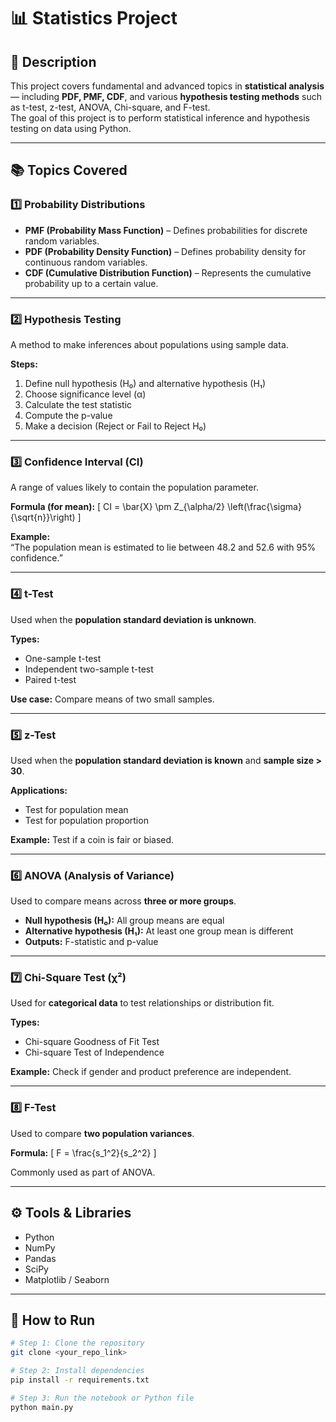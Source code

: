# 📊 Statistics Project

## 🧾 Description
This project covers fundamental and advanced topics in **statistical analysis** — including **PDF, PMF, CDF**, and various **hypothesis testing methods** such as t-test, z-test, ANOVA, Chi-square, and F-test.  
The goal of this project is to perform statistical inference and hypothesis testing on data using Python.

---

## 📚 Topics Covered

### 1️⃣ Probability Distributions
- **PMF (Probability Mass Function)** – Defines probabilities for discrete random variables.  
- **PDF (Probability Density Function)** – Defines probability density for continuous random variables.  
- **CDF (Cumulative Distribution Function)** – Represents the cumulative probability up to a certain value.

---

### 2️⃣ Hypothesis Testing
A method to make inferences about populations using sample data.  

**Steps:**
1. Define null hypothesis (H₀) and alternative hypothesis (H₁)  
2. Choose significance level (α)  
3. Calculate the test statistic  
4. Compute the p-value  
5. Make a decision (Reject or Fail to Reject H₀)

---

### 3️⃣ Confidence Interval (CI)
A range of values likely to contain the population parameter.  

**Formula (for mean):**
\[
CI = \bar{X} \pm Z_{\alpha/2} \left(\frac{\sigma}{\sqrt{n}}\right)
\]

**Example:**  
“The population mean is estimated to lie between 48.2 and 52.6 with 95% confidence.”

---

### 4️⃣ t-Test
Used when the **population standard deviation is unknown**.  

**Types:**
- One-sample t-test  
- Independent two-sample t-test  
- Paired t-test  

**Use case:** Compare means of two small samples.

---

### 5️⃣ z-Test
Used when the **population standard deviation is known** and **sample size > 30**.  

**Applications:**
- Test for population mean  
- Test for population proportion  

**Example:** Test if a coin is fair or biased.

---

### 6️⃣ ANOVA (Analysis of Variance)
Used to compare means across **three or more groups**.  

- **Null hypothesis (H₀):** All group means are equal  
- **Alternative hypothesis (H₁):** At least one group mean is different  
- **Outputs:** F-statistic and p-value

---

### 7️⃣ Chi-Square Test (χ²)
Used for **categorical data** to test relationships or distribution fit.  

**Types:**
- Chi-square Goodness of Fit Test  
- Chi-square Test of Independence  

**Example:** Check if gender and product preference are independent.

---

### 8️⃣ F-Test
Used to compare **two population variances**.  

**Formula:**
\[
F = \frac{s_1^2}{s_2^2}
\]

Commonly used as part of ANOVA.

---

## ⚙️ Tools & Libraries
- Python  
- NumPy  
- Pandas  
- SciPy  
- Matplotlib / Seaborn  

---

## 🧠 How to Run
```bash
# Step 1: Clone the repository
git clone <your_repo_link>

# Step 2: Install dependencies
pip install -r requirements.txt

# Step 3: Run the notebook or Python file
python main.py
